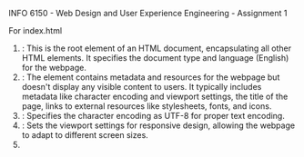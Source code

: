 INFO 6150 - Web Design and User Experience Engineering - Assignment 1


For index.html

1. <html>: This is the root element of an HTML document, encapsulating all other HTML elements. It specifies the document type and language (English) for the webpage.
2. <head>: The <head> element contains metadata and resources for the webpage but doesn't display any visible content to users. It typically includes metadata like character encoding and viewport settings, the title of the page, links to external resources like stylesheets, fonts, and icons.
3. <meta charset="UTF-8">: Specifies the character encoding as UTF-8 for proper text encoding.
4. <meta name="viewport">: Sets the viewport settings for responsive design, allowing the webpage to adapt to different screen sizes.
5. <title>: Defines the title of the webpage that appears in the browser's title bar as "Assignment 1."
6. <link>: Links external resources, such as a CSS stylesheet (styles.css) and a favicon (favicon.ico).
7. favicon:  A favicon, short for "favorite icon," is a small graphical image or icon associated with a website or web page. It is typically displayed in the browser's address bar, next to the page title, in bookmarks or favorites lists, and on browser tabs. Added in one of the  link  tags in the  head  tag.
8. <link rel="preconnect">: Preconnect links to improve the loading of external resources, such as Google Fonts.
9. <link rel="stylesheet">: Links external Google Fonts stylesheets for fonts like Inter, Lato, and Roboto.
10. <body>: The <body> element contains the main content of the webpage that is visible to users. It includes text, images, headers, footers, and other interactive elements.
11. <header>: This section represents the header of the webpage, typically containing the site's branding, navigation, and introductory information. Used right at the beginning of the  body  tag. 
12. <h1 class="big-heading">: A heading element displaying "Roger Federer" as the main title.
13. <h2 class="small-heading">: Another heading element displaying a smaller heading with an introduction.
14. <div class="header-container">: A <div> element used as a container for grouping and styling content within the header section.
15. <div class="quote-box">: Another <div> element that contains various content related to Roger Federer, including quotes, descriptions, and links.
16. <h3>: Represents headings for different sections of the content.
17. <h2 class="quote">: Displays a quoted text with emphasis.
18. <h3 class="description">: Provides a description of Roger Federer's career and qualities.
19. <h3 class="link">: Contains links to other pages and external resources.
20. <img>: This <img> element is used to embed an image of Roger Federer with an alt attribute that provides alternative text for accessibility. Used in the div with class  header-container .
21. <div class="middle-container">: A <div> element serving as a container for two content sections.
22. <div class="wimbledon-best">: Contains a heading and a video related to Roger Federer's best moments at Wimbledon.
23. <h3>: A heading element displaying "Watch his best at Wimbledon below."
24. <video>: Embeds a video with playback controls, a poster image, and attributes for video type and width. Used in the div with class  middle-container .
25. <div class="audio">: Contains a heading and an audio player with a description. 
26. <h3>: A heading element displaying "Check out how his peers would describe him in one word down below."
27. <audio>: Embeds an audio player with controls. Used in the div with class  middle-container .
28. <footer>: This section represents the footer of the webpage, typically containing links, copyright information, and author details. Used right at the end of the  body  tag.
29. <div class="footer-links">: Contains links to a LinkedIn profile and an email address.
30. <a class="footer-link">: An HTML hyperlink, created using the <a> (anchor) tag, is used to define clickable links within a web page. These links can direct users to other web pages, websites, files, or resources by specifying a destination URL. Used in the div with class  section-box  and the footer.
31. <a class="footer-link">: Links to an email address.
32. <h3 class="footer-text">: Displays a footer text with the author's name, indicating that the webpage was made by Aayush Soni.
33.  mailto : The  mailto  link is used in HTML to create clickable email links. When a user clicks on a  mailto  link, it opens their default email client with a new email composition window pre-filled with the recipient's email address, subject line, and optional body text. Used in the footer.


For achievements.html

1. <header>: This section represents the header of the webpage, typically containing the site's branding and introductory information.
2. <h1>: A heading element displaying "Roger Federer" as the main title.
3. <h2>: Another heading element displaying a smaller heading with an introduction.
4. <section id="middle-container">: A semantic HTML5 <section> element that organizes content within the main area of the webpage.
5. <div class="tab-image">: A <div> element used as a container for grouping related content, including text and an image.
6. <div class="table-container">: Another <div> element that wraps content related to the table.
7. <h2>: A heading displaying "Some of Federer's biggest career highlights include:" as a subheading.
8. <table>: Defines an HTML table for displaying structured data. Used in the section with id  middle-container .
9. <thead>: Contains the table's header rows.
10. <tr>: Represents a table row.
11. <th>: Specifies table header cells.
12. <td>: Represents table data cells.
13. <menu>: A list of items used to display the years in which Roger Federer won various Grand Slam titles. Used in the table inside the section with id  middle-container .
14. <li>: Represents individual list items.
15. <img>: This <img> element is used to embed an image of "Australian Open 2017" with an alt attribute that provides alternative text for accessibility purposes. Used in the section with id  middle-container .
16. <div class="form-container">: A <div> element that serves as a container for a form.
17. <details>: The <details> element creates a collapsible section of content that can be expanded by the user.
18. <summary>: Provides a summary or title for the collapsible form. Used in the div with class  form-container  inside the section with id  middle-container .
19. <form>: Represents an HTML form used to collect user input, such as name, email, and feedback. Present in the section with id  middle-container .
20. <div class="form-example">: Divisions for organizing form elements.
21. <label>: Labels associated with form fields.
22. <input>: Input fields where users can enter data.
23. <button>: Buttons for form submission and actions. Added at the end of the  form  tag.
24. <footer>: This section represents the footer of the webpage, typically containing links and copyright information.
25. <div class="footer-links">: Contains links to a LinkedIn profile and an email address.
26. <a class="footer-link">: Links to a LinkedIn profile.
27. <a class="footer-link">: Links to an email address.
28. <h3 class="footer-text">: Displays a footer text with the author's name, indicating that the webpage was created by Aayush Soni.
29.  mailto : The  mailto  link is used in HTML to create clickable email links. When a user clicks on a  mailto  link, it opens their default email client with a new email composition window pre-filled with the recipient's email address, subject line, and optional body text. Used in the footer as well as one of the buttons.
30.  tel : The  tel  link is used in HTML to create clickable phone number links. When a user clicks on a  tel  link on a mobile device, it prompts them to make a phone call to the specified phone number using their device's default calling app.



